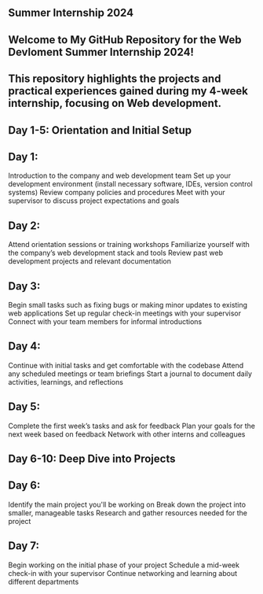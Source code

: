## Summer Internship 2024

## Welcome to My GitHub Repository for the Web Devloment Summer Internship 2024!
## This repository highlights the projects and practical experiences gained during my 4-week internship, focusing on Web development.


## Day 1-5: Orientation and Initial Setup
## Day 1:
Introduction to the company and web development team
Set up your development environment (install necessary software, IDEs, version control systems)
Review company policies and procedures
Meet with your supervisor to discuss project expectations and goals

## Day 2:
Attend orientation sessions or training workshops
Familiarize yourself with the company’s web development stack and tools
Review past web development projects and relevant documentation

## Day 3:
Begin small tasks such as fixing bugs or making minor updates to existing web applications
Set up regular check-in meetings with your supervisor
Connect with your team members for informal introductions

## Day 4:
Continue with initial tasks and get comfortable with the codebase
Attend any scheduled meetings or team briefings
Start a journal to document daily activities, learnings, and reflections

## Day 5:
Complete the first week’s tasks and ask for feedback
Plan your goals for the next week based on feedback
Network with other interns and colleagues

## Day 6-10: Deep Dive into Projects

## Day 6:
Identify the main project you'll be working on
Break down the project into smaller, manageable tasks
Research and gather resources needed for the project

## Day 7:
Begin working on the initial phase of your project
Schedule a mid-week check-in with your supervisor
Continue networking and learning about different departments


